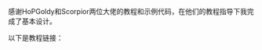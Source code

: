 感谢HoPGoldy和Scorpior两位大佬的教程和示例代码，在他们的教程指导下我完成了基本设计。



以下是教程链接：

[Screeps 浅谈游戏中的原型拓展]: https://www.jianshu.com/p/d8f9268ca4e3	"Screeps 浅谈游戏中的原型拓展"

